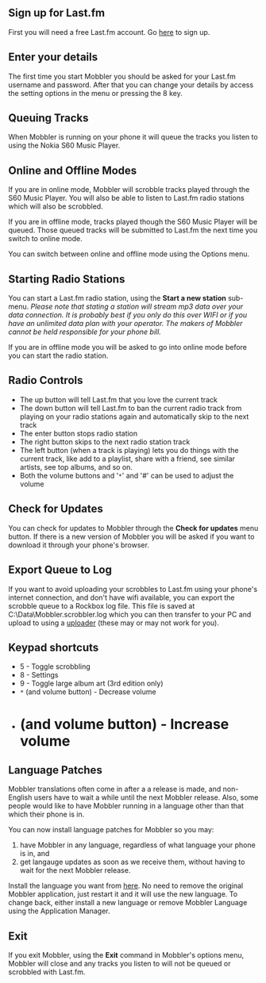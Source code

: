 ## Sign up for Last.fm

First you will need a free Last.fm account.  Go [here](http://www.last.fm/join) to sign up.

## Enter your details

The first time you start Mobbler you should be asked for your Last.fm username and password.  After that you can change your details by access the setting options in the menu or pressing the 8 key.

## Queuing Tracks

When Mobbler is running on your phone it will queue the tracks you listen to using the Nokia S60 Music Player.

## Online and Offline Modes

If you are in online mode, Mobbler will scrobble tracks played through the S60 Music Player.  You will also be able to listen to Last.fm radio stations which will also be scrobbled.

If you are in offline mode, tracks played though the S60 Music Player will be queued.  Those queued tracks will be submitted to Last.fm the next time you switch to online mode.

You can switch between online and offline mode using the Options menu.

## Starting Radio Stations

You can start a Last.fm radio station, using the **Start a new station** sub-menu.  _Please note that stating a station will stream mp3 data over your data connection.  It is probably best if you only do this over WIFI or if you have an unlimited data plan with your operator.  The makers of Mobbler cannot be held responsible for your phone bill._

If you are in offline mode you will be asked to go into online mode before you can start the radio station.

## Radio Controls

  * The up button will tell Last.fm that you love the current track
  * The down button will tell Last.fm to ban the current radio track from playing on your radio stations again and automatically skip to the next track
  * The enter button stops radio station
  * The right button skips to the next radio station track
  * The left button (when a track is playing) lets you do things with the current track, like add to a playlist, share with a friend, see similar artists, see top albums, and so on.
  * Both the volume buttons and '`*`' and '#' can be used to adjust the volume

## Check for Updates

You can check for updates to Mobbler through the **Check for updates** menu button.  If there is a new version of Mobbler you will be asked if you want to download it through your phone's browser.

## Export Queue to Log

If you want to avoid uploading your scrobbles to Last.fm using your phone's internet connection, and don't have wifi available, you can export the scrobble queue to a Rockbox log file. This file is saved at C:\Data\Mobbler\.scrobbler.log which you can then transfer to your PC and upload to using a [uploader](http://www.rockbox.org/twiki/bin/view/Main/LastFMLog) (these may or may not work for you).

## Keypad shortcuts

  * 5 - Toggle scrobbling
  * 8 - Settings
  * 9 - Toggle large album art (3rd edition only)
  * `*` (and volume button) - Decrease volume
  * # (and volume button) - Increase volume

## Language Patches

Mobbler translations often come in after a a release is made, and non-English users have to wait a while until the next Mobbler release. Also, some people would like to have Mobbler running in a language other than that which their phone is in.

You can now install language patches for Mobbler so you may:

  1. have Mobbler in any language, regardless of what language your phone is in, and
  1. get langauge updates as soon as we receive them, without having to wait for the next Mobbler release.

Install the language you want from [here](http://code.google.com/p/mobbler/downloads/list?can=2&q=Type-Language&sort=summary). No need to remove the original Mobbler application, just restart it and it will use the new language. To change back, either install a new language or remove Mobbler Language using the Application Manager.


## Exit

If you exit Mobbler, using the **Exit** command in Mobbler's options menu, Mobbler will close and any tracks you listen to will not be queued or scrobbled with Last.fm.